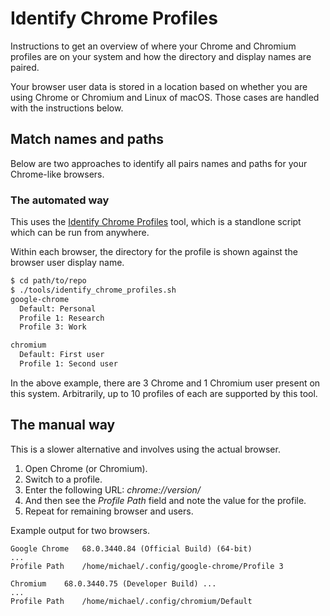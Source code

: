 # Identify Chrome Profiles

Instructions to get an overview of where your Chrome and Chromium profiles are on your system and how the directory and display names are paired.

Your browser user data is stored in a location based on whether you are using Chrome or Chromium and Linux of macOS. Those cases are handled with the instructions below.


## Match names and paths

Below are two approaches to identify all pairs names and paths for your Chrome-like browsers.


### The automated way

This uses the [Identify Chrome Profiles](/tools/identify_chrome_profiles.sh) tool, which is a standlone script which can be run from anywhere.

Within each browser, the directory for the profile is shown against the browser user display name.

```bash
$ cd path/to/repo
$ ./tools/identify_chrome_profiles.sh
google-chrome
  Default: Personal
  Profile 1: Research
  Profile 3: Work

chromium
  Default: First user
  Profile 1: Second user
```

In the above example, there are 3 Chrome and 1 Chromium user present on this system. Arbitrarily, up to 10 profiles of each are supported by this tool.


## The manual way

This is a slower alternative and involves using the actual browser.

1. Open Chrome (or Chromium).
2. Switch to a profile.
3. Enter the following URL: _chrome://version/_
4. And then see the _Profile Path_ field and note the value for the profile.
5. Repeat for remaining browser and users.

Example output for two browsers.

```
Google Chrome   68.0.3440.84 (Official Build) (64-bit)
...
Profile Path    /home/michael/.config/google-chrome/Profile 3
```

```
Chromium    68.0.3440.75 (Developer Build) ...
...
Profile Path    /home/michael/.config/chromium/Default
```
